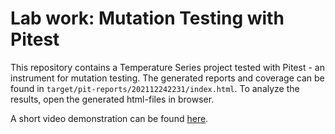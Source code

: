 # Lab work: Mutation Testing with Pitest

This repository contains a Temperature Series project tested with Pitest - an instrument for mutation testing.
The generated reports and coverage can be found in `target/pit-reports/202112242231/index.html`. To analyze the results, open the generated html-files in browser.

A short video demonstration can be found [here](https://youtu.be/Mxwm57X86-0). 
